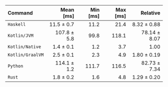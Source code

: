 | Command | Mean [ms] | Min [ms] | Max [ms] | Relative |
|:---|---:|---:|---:|---:|
| `Haskell` | 11.5 ± 0.7 | 11.2 | 21.4 | 8.32 ± 0.88 |
| `Kotlin/JVM` | 107.8 ± 5.8 | 99.8 | 118.1 | 78.14 ± 8.07 |
| `Kotlin/Native` | 1.4 ± 0.1 | 1.2 | 3.7 | 1.00 |
| `Kotlin/GraalVM` | 2.5 ± 0.1 | 2.3 | 4.9 | 1.80 ± 0.19 |
| `Python` | 114.1 ± 1.2 | 111.7 | 116.5 | 82.73 ± 7.34 |
| `Rust` | 1.8 ± 0.2 | 1.6 | 4.8 | 1.29 ± 0.20 |
